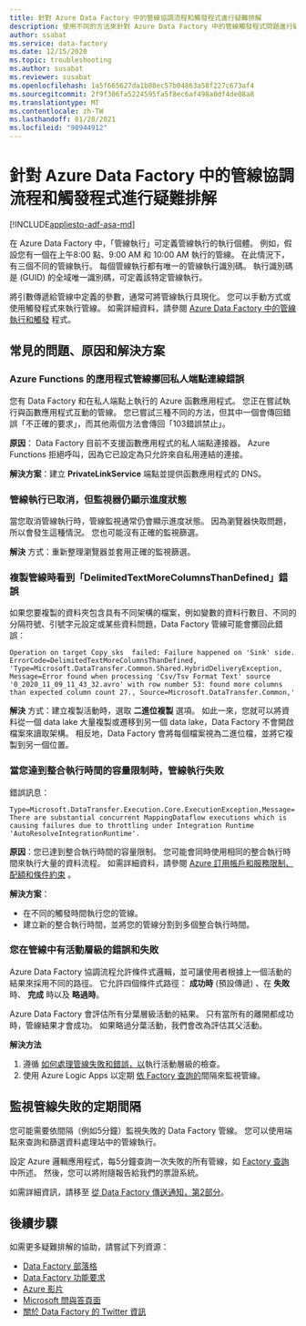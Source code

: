```yaml
---
title: 針對 Azure Data Factory 中的管線協調流程和觸發程式進行疑難排解
description: 使用不同的方法來針對 Azure Data Factory 中的管線觸發程式問題進行疑難排解。
author: ssabat
ms.service: data-factory
ms.date: 12/15/2020
ms.topic: troubleshooting
ms.author: susabat
ms.reviewer: susabat
ms.openlocfilehash: 1a5f665627da1b08ec57b04863a58f227c673af4
ms.sourcegitcommit: 2f9f306fa5224595fa5f8ec6af498a0df4de08a8
ms.translationtype: MT
ms.contentlocale: zh-TW
ms.lasthandoff: 01/28/2021
ms.locfileid: "98944912"
---
```

# <a name="troubleshoot-pipeline-orchestration-and-triggers-in-azure-data-factory"></a>針對 Azure Data Factory 中的管線協調流程和觸發程式進行疑難排解

[!INCLUDE[appliesto-adf-asa-md](includes/appliesto-adf-asa-md.md)]

在 Azure Data Factory 中，「管線執行」可定義管線執行的執行個體。 例如，假設您有一個在上午8:00 點、9:00 AM 和 10:00 AM 執行的管線。 在此情況下，有三個不同的管線執行。 每個管線執行都有唯一的管線執行識別碼。 執行識別碼是 (GUID) 的全域唯一識別碼，可定義該特定管線執行。

將引數傳遞給管線中定義的參數，通常可將管線執行具現化。 您可以手動方式或使用觸發程式來執行管線。 如需詳細資料，請參閱 [Azure Data Factory 中的管線執行和觸發](concepts-pipeline-execution-triggers.md) 程式。

## <a name="common-issues-causes-and-solutions"></a>常見的問題、原因和解決方案

### <a name="an-azure-functions-app-pipeline-throws-an-error-with-private-endpoint-connectivity"></a>Azure Functions 的應用程式管線擲回私人端點連線錯誤
 
您有 Data Factory 和在私人端點上執行的 Azure 函數應用程式。 您正在嘗試執行與函數應用程式互動的管線。 您已嘗試三種不同的方法，但其中一個會傳回錯誤「不正確的要求」，而其他兩個方法會傳回「103錯誤禁止」。

**原因**： Data Factory 目前不支援函數應用程式的私人端點連接器。 Azure Functions 拒絕呼叫，因為它已設定為只允許來自私用連結的連接。

**解決方案**：建立 **PrivateLinkService** 端點並提供函數應用程式的 DNS。

### <a name="a-pipeline-run-is-canceled-but-the-monitor-still-shows-progress-status"></a>管線執行已取消，但監視器仍顯示進度狀態

當您取消管線執行時，管線監視通常仍會顯示進度狀態。 因為瀏覽器快取問題，所以會發生這種情況。 您也可能沒有正確的監視篩選。

**解決** 方式：重新整理瀏覽器並套用正確的監視篩選。
 
### <a name="you-see-a-delimitedtextmorecolumnsthandefined-error-when-copying-a-pipeline"></a>複製管線時看到「DelimitedTextMoreColumnsThanDefined」錯誤
 
如果您要複製的資料夾包含具有不同架構的檔案，例如變數的資料行數目、不同的分隔符號、引號字元設定或某些資料問題，Data Factory 管線可能會擲回此錯誤：

`
Operation on target Copy_sks  failed: Failure happened on 'Sink' side.
ErrorCode=DelimitedTextMoreColumnsThanDefined,
'Type=Microsoft.DataTransfer.Common.Shared.HybridDeliveryException,
Message=Error found when processing 'Csv/Tsv Format Text' source '0_2020_11_09_11_43_32.avro' with row number 53: found more columns than expected column count 27.,
Source=Microsoft.DataTransfer.Common,'
`

**解決** 方式：建立複製活動時，選取 **二進位複製** 選項。 如此一來，您就可以將資料從一個 data lake 大量複製或遷移到另一個 data lake，Data Factory 不會開啟檔案來讀取架構。 相反地，Data Factory 會將每個檔案視為二進位檔，並將它複製到另一個位置。

### <a name="a-pipeline-run-fails-when-you-reach-the-capacity-limit-of-the-integration-runtime"></a>當您達到整合執行時間的容量限制時，管線執行失敗

錯誤訊息：

`
Type=Microsoft.DataTransfer.Execution.Core.ExecutionException,Message=There are substantial concurrent MappingDataflow executions which is causing failures due to throttling under Integration Runtime 'AutoResolveIntegrationRuntime'.
`

**原因**：您已達到整合執行時間的容量限制。 您可能會同時使用相同的整合執行時間來執行大量的資料流程。 如需詳細資料，請參閱 [Azure 訂用帳戶和服務限制、配額和條件約束](../azure-resource-manager/management/azure-subscription-service-limits.md#version-2) 。

**解決方案**：
 
- 在不同的觸發時間執行您的管線。
- 建立新的整合執行時間，並將您的管線分割到多個整合執行時間。

### <a name="you-have-activity-level-errors-and-failures-in-pipelines"></a>您在管線中有活動層級的錯誤和失敗

Azure Data Factory 協調流程允許條件式邏輯，並可讓使用者根據上一個活動的結果來採用不同的路徑。 它允許四個條件式路徑： **成功時** (預設傳遞) 、在 **失敗** 時、 **完成** 時以及 **略過時**。 

Azure Data Factory 會評估所有分葉層級活動的結果。 只有當所有的離開都成功時，管線結果才會成功。 如果略過分葉活動，我們會改為評估其父活動。 

**解決方法**

1. 遵循 [如何處理管線失敗和錯誤，以](https://techcommunity.microsoft.com/t5/azure-data-factory/understanding-pipeline-failures-and-error-handling/ba-p/1630459)執行活動層級的檢查。
1. 使用 Azure Logic Apps 以定期 [依 Factory 查詢的](/rest/api/datafactory/pipelineruns/querybyfactory)間隔來監視管線。

## <a name="monitor-pipeline-failures-in-regular-intervals"></a>監視管線失敗的定期間隔

您可能需要依間隔（例如5分鐘）監視失敗的 Data Factory 管線。 您可以使用端點來查詢和篩選資料處理站中的管線執行。 

設定 Azure 邏輯應用程式，每5分鐘查詢一次失敗的所有管線，如 [Factory 查詢](/rest/api/datafactory/pipelineruns/querybyfactory)中所述。 然後，您可以將附隨報告給我們的票證系統。

如需詳細資訊，請移至 [從 Data Factory 傳送通知，第2部分](https://www.mssqltips.com/sqlservertip/5962/send-notifications-from-an-azure-data-factory-pipeline--part-2/)。

## <a name="next-steps"></a>後續步驟

如需更多疑難排解的協助，請嘗試下列資源：

*  [Data Factory 部落格](https://azure.microsoft.com/blog/tag/azure-data-factory/)
*  [Data Factory 功能要求](https://feedback.azure.com/forums/270578-data-factory)
*  [Azure 影片](https://azure.microsoft.com/resources/videos/index/?sort=newest&services=data-factory)
*  [Microsoft 問與答頁面](/answers/topics/azure-data-factory.html)
*  [關於 Data Factory 的 Twitter 資訊](https://twitter.com/hashtag/DataFactory)